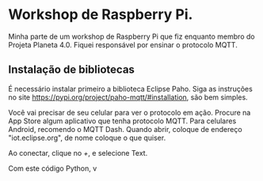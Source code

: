 # Workshop de Raspberry Pi.
Minha parte de um workshop de Raspberry Pi que fiz enquanto membro do Projeta Planeta 4.0. Fiquei responsável por ensinar o protocolo MQTT.

## Instalação de bibliotecas

É necessário instalar primeiro a biblioteca Eclipse Paho. Siga as instruções no site https://pypi.org/project/paho-mqtt/#installation, são bem simples.

Você vai precisar de seu celular para ver o protocolo em ação. Procure na App Store algum aplicativo que tenha protocolo MQTT. Para celulares Android, recomendo o MQTT Dash. Quando abrir, coloque de endereço "iot.eclipse.org", de nome coloque o que quiser.

Ao conectar, clique no *+*, e selecione Text.

Com este código Python, v
